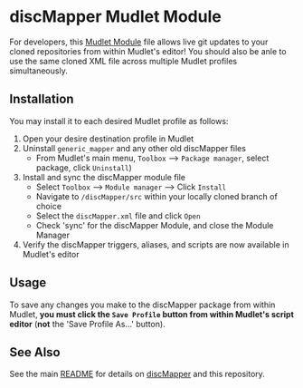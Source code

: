 # discMapper Mudlet Module

For developers, this [Mudlet Module](https://wiki.mudlet.org/w/Mudlet_Packages#What_is_a_Mudlet_module) file allows live git updates to your cloned repositories from within Mudlet's editor! You should also be anle to use the same cloned XML file across multiple Mudlet profiles simultaneously.

## Installation

You may install it to each desired Mudlet profile as follows:

1. Open your desire destination profile in Mudlet
1. Uninstall `generic_mapper` and any other old discMapper files
    - From Mudlet's main menu, `Toolbox` --> `Package manager`, select package, click `Uninstall`)
1. Install and sync the discMapper module file
    - Select `Toolbox` --> `Module manager` --> Click `Install`
    - Navigate to `/discMapper/src` within your locally cloned branch of choice
    - Select the `discMapper.xml` file and click `Open`
    - Check 'sync' for the discMapper Module, and close the Module Manager
1. Verify the discMapper triggers, aliases, and scripts are now available in Mudlet's editor

## Usage

To save any changes you make to the discMapper package from within Mudlet, **you must click the `Save Profile`
button from within Mudlet's script editor** (__not__ the 'Save Profile As...' button).

## See Also

See the main [README](https://www.github.com/iLPdev/discMapper/README.md) for details on [discMapper](https://www.github.com/iLPdev/discMapper)
and this repository.
